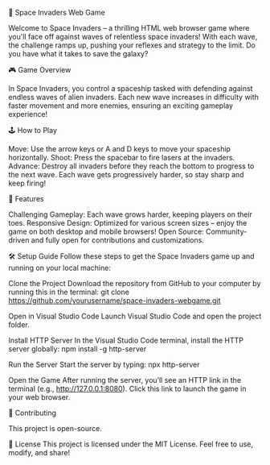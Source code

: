 🌌 Space Invaders Web Game

Welcome to Space Invaders – a thrilling HTML web browser game where you'll face off against waves of relentless space invaders! With each wave, the challenge ramps up, pushing your reflexes and strategy to the limit. Do you have what it takes to save the galaxy?



🎮 Game Overview

In Space Invaders, you control a spaceship tasked with defending against endless waves of alien invaders. Each new wave increases in difficulty with faster movement and more enemies, ensuring an exciting gameplay experience!



🕹️ How to Play

Move: Use the arrow keys or A and D keys to move your spaceship horizontally.
Shoot: Press the spacebar to fire lasers at the invaders.
Advance: Destroy all invaders before they reach the bottom to progress to the next wave.
Each wave gets progressively harder, so stay sharp and keep firing!



🌟 Features

Challenging Gameplay: Each wave grows harder, keeping players on their toes.
Responsive Design: Optimized for various screen sizes – enjoy the game on both desktop and mobile browsers!
Open Source: Community-driven and fully open for contributions and customizations.



🛠️ Setup Guide
Follow these steps to get the Space Invaders game up and running on your local machine:

Clone the Project
Download the repository from GitHub to your computer by running this in the terminal:
git clone https://github.com/yourusername/space-invaders-webgame.git

Open in Visual Studio Code
Launch Visual Studio Code and open the project folder.

Install HTTP Server
In the Visual Studio Code terminal, install the HTTP server globally:
npm install -g http-server

Run the Server
Start the server by typing:
npx http-server

Open the Game
After running the server, you’ll see an HTTP link in the terminal (e.g., http://127.0.0.1:8080). Click this link to launch the game in your web browser.




🤝 Contributing

This project is open-source.


📄 License
This project is licensed under the MIT License. Feel free to use, modify, and share!
